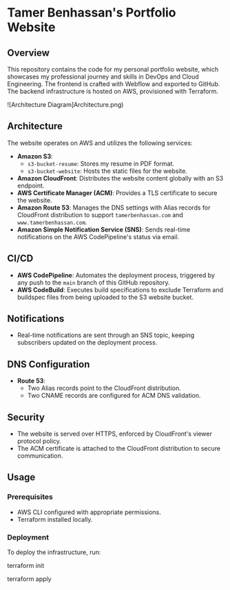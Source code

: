# Tamer Benhassan's Portfolio Website

## Overview

This repository contains the code for my personal portfolio website, which showcases my professional journey and skills in DevOps and Cloud Engineering. The frontend is crafted with Webflow and exported to GitHub. The backend infrastructure is hosted on AWS, provisioned with Terraform.

![Architecture Diagram]Architecture.png)


## Architecture

The website operates on AWS and utilizes the following services:

- **Amazon S3**:
  - `s3-bucket-resume`: Stores my resume in PDF format.
  - `s3-bucket-website`: Hosts the static files for the website.
- **Amazon CloudFront**: Distributes the website content globally with an S3 endpoint.
- **AWS Certificate Manager (ACM)**: Provides a TLS certificate to secure the website.
- **Amazon Route 53**: Manages the DNS settings with Alias records for CloudFront distribution to support `tamerbenhassan.com` and `www.tamerbenhassan.com`.
- **Amazon Simple Notification Service (SNS)**: Sends real-time notifications on the AWS CodePipeline's status via email.

## CI/CD

- **AWS CodePipeline**: Automates the deployment process, triggered by any push to the `main` branch of this GitHub repository.
- **AWS CodeBuild**: Executes build specifications to exclude Terraform and buildspec files from being uploaded to the S3 website bucket.

## Notifications

- Real-time notifications are sent through an SNS topic, keeping subscribers updated on the deployment process.

## DNS Configuration

- **Route 53**:
  - Two Alias records point to the CloudFront distribution.
  - Two CNAME records are configured for ACM DNS validation.

## Security

- The website is served over HTTPS, enforced by CloudFront's viewer protocol policy.
- The ACM certificate is attached to the CloudFront distribution to secure communication.

## Usage

### Prerequisites

- AWS CLI configured with appropriate permissions.
- Terraform installed locally.

### Deployment

To deploy the infrastructure, run:

terraform init 

terraform apply
